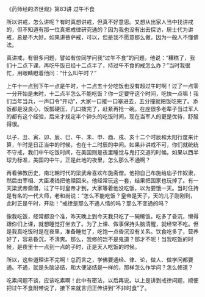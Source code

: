 《药师经的济世观》第83讲 过午不食

所以讲戒，怎么讲呢？有时真想讲戒，但真不好意思。又想从出家人当中找讲戒的，但不知道有那一位真把戒律研究通的？因为我也没有出去探访，居士代为讲戒，总是不大好。如果讲菩萨戒，可以，但是我不愿意那么做，因为一般人不懂佛法。

真讲戒，有很多问题，譬如有位同学问我“过午不食”的问题，他说：“糟糕了，我们十二点下课，再吃午饭已经十二点半了，持过午不食的戒怎么办？”当时我很忙，用眼睛瞪着他问：“什么叫午时？”

上午十一点到下午一点是午时，十二点五十分吃饭也没有超过午时啊！过了一点零一分开始是未时，十二点半怎么不能吃饭？你一定要守这个时间，吃快一点嘛！我们当年当兵，一声口令“开动”，大家一口接一口塞进去，五分撞就把饭吃完了。添饭都是没良心，饭瓢硬压，几口拨完了，赶紧再抢一碗。在座很多老辈子当过军人的都有这个经验，后来才规定半个钟头的吃饭时间，现在当军人的更是优待，舒服得很。

以子、丑、寅、卯、辰、巳、午、未、申、酉、戌、亥十二个时辰和太阳行度来计算，午时是日正当中的时候，也在十二时辰的中间。如果非讲戒不可，你们就统统不守戒，我们中午吃饭时间，在美国则是夜里睡觉与鬼打交道的时候。如果以西半球为标准，美国的中午，正是此地的夜里，怎么那么不通啊？

再看佛教历史，南北朝时代的梁武帝喜欢布施斋僧。他把自己布施给庙子作奴隶，然后由宰相、大臣凑钱把他赎回来。他经常玩这一套，结果把国家也玩掉了。有一天梁武帝斋僧，过了午时皇帝才到，大家等着他没吃饭，以为要饿一天。当时住持是有名的一代大师，老和尚说：“怎么不能吃饭？皇帝是天子，天的儿子刚刚到，此时正是午时，开动！”戒律是那么不通人情的吗？那么不变通的吗？

像我吃饭，经常都没个准，昨天晚上到今天我只吃了一碗稀饭。吃多了昏沉，懒得跟你们上课，就想睡觉打坐去了。为了上课、做事保持头脑清醒，就经常不吃。但是我真吃饭时是在夜里，准备睡觉了，吃饱一点昏沉没有关系。饮食吃多了，营养好了，容易昏沉，不清爽。那么，我修的岂不是鬼道？那才不呢！当我吃饭的时候，是夜里十一点到一点的子时，正是天人吃饭的时候。

所以，这些道理讲不完啊！总而言之，学佛要通经、律、论，做人、做学问都要通。不通，就是头脑泌结，和大便泌结是一样的，那样怎么作学问？怎么修道？

吃素问题不谈，应该吃素啊！此中有密法，以后再说。以上是讲到戒律问题，顺便把过午不食附带说了，接下来就言归正传讲到“不非时食”了。